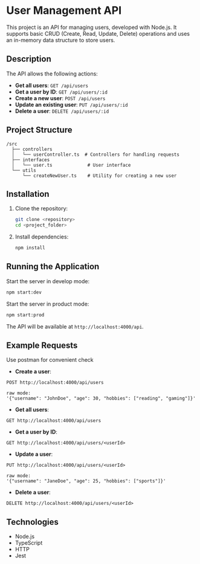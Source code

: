 # User Management API

This project is an API for managing users, developed with Node.js. It supports basic CRUD (Create, Read, Update, Delete) operations and uses an in-memory data structure to store users.

## Description

The API allows the following actions:

- **Get all users**: `GET /api/users`
- **Get a user by ID**: `GET /api/users/:id`
- **Create a new user**: `POST /api/users`
- **Update an existing user**: `PUT /api/users/:id`
- **Delete a user**: `DELETE /api/users/:id`

## Project Structure

```
/src
  ├── controllers
  │   └── userController.ts  # Controllers for handling requests
  ├── interfaces
  │   └── user.ts             # User interface
  └── utils
      └── createNewUser.ts    # Utility for creating a new user
```

## Installation

1. Clone the repository:

   ```bash
   git clone <repository>
   cd <project_folder>
   ```

2. Install dependencies:

   ```bash
   npm install
   ```

## Running the Application

Start the server in develop mode:

```bash
npm start:dev
```

Start the server in product mode:

```bash
npm start:prod
```

The API will be available at `http://localhost:4000/api`.

## Example Requests

Use postman for convenient check

- **Create a user**:

```
POST http://localhost:4000/api/users 

raw mode:
'{"username": "JohnDoe", "age": 30, "hobbies": ["reading", "gaming"]}'
```

- **Get all users**:

```
GET http://localhost:4000/api/users
```

- **Get a user by ID**:

```
GET http://localhost:4000/api/users/<userId>
```

- **Update a user**:

```
PUT http://localhost:4000/api/users/<userId> 

raw mode:
'{"username": "JaneDoe", "age": 25, "hobbies": ["sports"]}'
```

- **Delete a user**:

```
DELETE http://localhost:4000/api/users/<userId>
```

## Technologies

- Node.js
- TypeScript
- HTTP
- Jest

